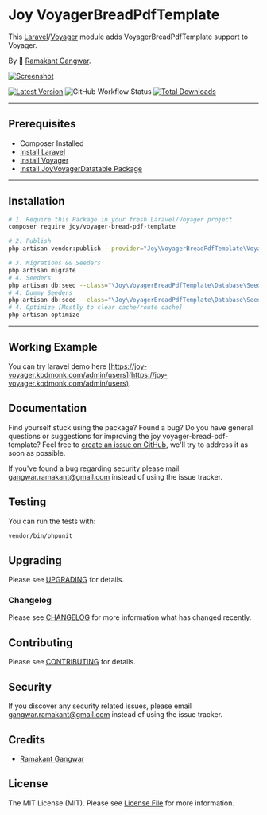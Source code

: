 # Joy VoyagerBreadPdfTemplate

This [Laravel](https://laravel.com/)/[Voyager](https://voyager.devdojo.com/) module adds VoyagerBreadPdfTemplate support to Voyager.

By 🐼 [Ramakant Gangwar](https://github.com/rxcod9).

[![Screenshot](https://raw.githubusercontent.com/rxcod9/joy-voyager-bread-pdf-template/main/cover.jpg)](https://joy-voyager.kodmonk.com/)

[![Latest Version](https://img.shields.io/github/v/release/rxcod9/joy-voyager-bread-pdf-template?style=flat-square)](https://github.com/rxcod9/joy-voyager-bread-pdf-template/releases)
![GitHub Workflow Status](https://img.shields.io/github/actions/workflow/status/rxcod9/joy-voyager-bread-pdf-template/run-tests.yml?branch=main&label=tests)
[![Total Downloads](https://img.shields.io/packagist/dt/joy/voyager-bread-pdf-template.svg?style=flat-square)](https://packagist.org/packages/joy/voyager-bread-pdf-template)

---

## Prerequisites

*   Composer Installed
*   [Install Laravel](https://laravel.com/docs/installation)
*   [Install Voyager](https://github.com/the-control-group/voyager)
*   [Install JoyVoyagerDatatable Package](https://github.com/rxcod9/joy-voyager-datatable)

---

## Installation

```bash
# 1. Require this Package in your fresh Laravel/Voyager project
composer require joy/voyager-bread-pdf-template

# 2. Publish
php artisan vendor:publish --provider="Joy\VoyagerBreadPdfTemplate\VoyagerBreadPdfTemplateServiceProvider" --force

# 3. Migrations && Seeders
php artisan migrate
# 4. Seeders
php artisan db:seed --class="\Joy\VoyagerBreadPdfTemplate\Database\Seeders\VoyagerDatabaseSeeder" --force
# 4. Dummy Seeders
php artisan db:seed --class="\Joy\VoyagerBreadPdfTemplate\Database\Seeders\VoyagerDummyDatabaseSeeder" --force
# 4. Optimize [Mostly to clear cache/route cache]
php artisan optimize
```

---


## Working Example

You can try laravel demo here [https://joy-voyager.kodmonk.com/admin/users](https://joy-voyager.kodmonk.com/admin/users).

## Documentation

Find yourself stuck using the package? Found a bug? Do you have general questions or suggestions for improving the joy voyager-bread-pdf-template? Feel free to [create an issue on GitHub](https://github.com/rxcod9/joy-voyager-bread-pdf-template/issues), we'll try to address it as soon as possible.

If you've found a bug regarding security please mail [gangwar.ramakant@gmail.com](mailto:gangwar.ramakant@gmail.com) instead of using the issue tracker.

## Testing

You can run the tests with:

```bash
vendor/bin/phpunit
```

## Upgrading

Please see [UPGRADING](UPGRADING.md) for details.

### Changelog

Please see [CHANGELOG](CHANGELOG.md) for more information what has changed recently.

## Contributing

Please see [CONTRIBUTING](CONTRIBUTING.md) for details.

## Security

If you discover any security related issues, please email [gangwar.ramakant@gmail.com](mailto:gangwar.ramakant@gmail.com) instead of using the issue tracker.

## Credits

- [Ramakant Gangwar](https://github.com/rxcod9)

## License

The MIT License (MIT). Please see [License File](LICENSE.md) for more information.
